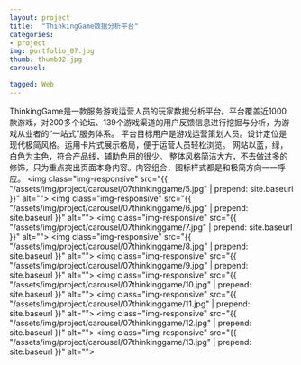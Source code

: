 ```yaml
---
layout: project
title:  "ThinkingGame数据分析平台"
categories:
- project
img: portfolio_07.jpg
thumb: thumb02.jpg
carousel:

tagged: Web
---
```

ThinkingGame是一款服务游戏运营人员的玩家数据分析平台。平台覆盖近1000款游戏，对200多个论坛、139个游戏渠道的用户反馈信息进行挖掘与分析，为游戏从业者的“一站式”服务体系。
平台目标用户是游戏运营策划人员。设计定位是现代极简风格。运用卡片式展示格局，便于运营人员轻松浏览。
网站以蓝，绿，白色为主色，符合产品线，辅助色用的很少。
整体风格简洁大方，不去做过多的修饰，只为重点突出页面本身内容。内容组合，图标样式都是和极简方向一一呼应。
<img class="img-responsive" src="{{ "/assets/img/project/carousel/07thinkinggame/5.jpg" | prepend: site.baseurl }}" alt="">
<img class="img-responsive" src="{{ "/assets/img/project/carousel/07thinkinggame/6.jpg" | prepend: site.baseurl }}" alt="">
<img class="img-responsive" src="{{ "/assets/img/project/carousel/07thinkinggame/7.jpg" | prepend: site.baseurl }}" alt="">
<img class="img-responsive" src="{{ "/assets/img/project/carousel/07thinkinggame/8.jpg" | prepend: site.baseurl }}" alt="">
<img class="img-responsive" src="{{ "/assets/img/project/carousel/07thinkinggame/9.jpg" | prepend: site.baseurl }}" alt="">
<img class="img-responsive" src="{{ "/assets/img/project/carousel/07thinkinggame/10.jpg" | prepend: site.baseurl }}" alt="">
<img class="img-responsive" src="{{ "/assets/img/project/carousel/07thinkinggame/11.jpg" | prepend: site.baseurl }}" alt="">
<img class="img-responsive" src="{{ "/assets/img/project/carousel/07thinkinggame/12.jpg" | prepend: site.baseurl }}" alt="">
<img class="img-responsive" src="{{ "/assets/img/project/carousel/07thinkinggame/13.jpg" | prepend: site.baseurl }}" alt="">



